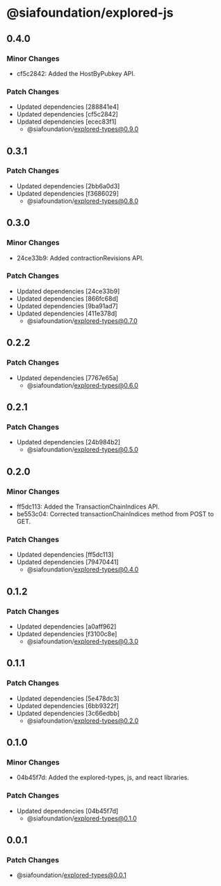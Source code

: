 # @siafoundation/explored-js

## 0.4.0

### Minor Changes

- cf5c2842: Added the HostByPubkey API.

### Patch Changes

- Updated dependencies [288841e4]
- Updated dependencies [cf5c2842]
- Updated dependencies [ecec83f1]
  - @siafoundation/explored-types@0.9.0

## 0.3.1

### Patch Changes

- Updated dependencies [2bb6a0d3]
- Updated dependencies [f3686029]
  - @siafoundation/explored-types@0.8.0

## 0.3.0

### Minor Changes

- 24ce33b9: Added contractionRevisions API.

### Patch Changes

- Updated dependencies [24ce33b9]
- Updated dependencies [866fc68d]
- Updated dependencies [9ba91ad7]
- Updated dependencies [411e378d]
  - @siafoundation/explored-types@0.7.0

## 0.2.2

### Patch Changes

- Updated dependencies [7767e65a]
  - @siafoundation/explored-types@0.6.0

## 0.2.1

### Patch Changes

- Updated dependencies [24b984b2]
  - @siafoundation/explored-types@0.5.0

## 0.2.0

### Minor Changes

- ff5dc113: Added the TransactionChainIndices API.
- be553c04: Corrected transactionChainIndices method from POST to GET.

### Patch Changes

- Updated dependencies [ff5dc113]
- Updated dependencies [79470441]
  - @siafoundation/explored-types@0.4.0

## 0.1.2

### Patch Changes

- Updated dependencies [a0aff962]
- Updated dependencies [f3100c8e]
  - @siafoundation/explored-types@0.3.0

## 0.1.1

### Patch Changes

- Updated dependencies [5e478dc3]
- Updated dependencies [6bb9322f]
- Updated dependencies [3c66edbb]
  - @siafoundation/explored-types@0.2.0

## 0.1.0

### Minor Changes

- 04b45f7d: Added the explored-types, js, and react libraries.

### Patch Changes

- Updated dependencies [04b45f7d]
  - @siafoundation/explored-types@0.1.0

## 0.0.1

### Patch Changes

- @siafoundation/explored-types@0.0.1
